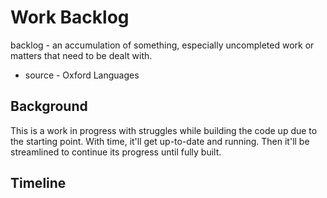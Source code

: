 # Work Backlog
backlog - an accumulation of something, especially uncompleted work or matters that need to be dealt with.
* source - Oxford Languages

## Background
This is a work in progress with struggles while building the code up due to the starting point. With time, it'll get up-to-date and running. Then it'll be streamlined to continue its progress until fully built.

## Timeline
### 
